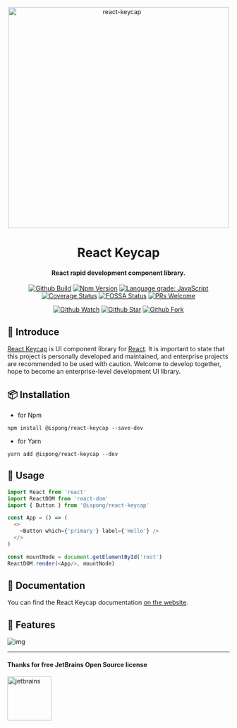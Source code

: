 <p align="center">
  <a href="https://github.com/ispong/react-keycap">
    <img alt="react-keycap" width="500" src="https://gitee.com/ispong/blog-images/raw/master/design/keycap.png">
  </a>
</p>

<h1 align="center">
    React Keycap
</h1>

<h4 align="center">
    React rapid development component library.
</h4>

<div align="center">

[![Github Build](https://github.com/ispong/react-keycap/workflows/build/badge.svg?branch=latest)](https://github.com/ispong/react-keycap/actions?query=workflow%3A%22build%22)
[![Npm Version](https://badge.fury.io/js/%40ispong%2Freact-keycap.svg)](https://www.npmjs.com/package/@ispong/react-keycap)
[![Language grade: JavaScript](https://img.shields.io/lgtm/grade/javascript/g/ispong/react-keycap.svg?logo=lgtm&logoWidth=18)](https://lgtm.com/projects/g/ispong/react-keycap/context:javascript)
[![Coverage Status](https://coveralls.io/repos/github/ispong/react-keycap/badge.svg?branch=main)](https://coveralls.io/github/ispong/react-keycap?branch=main)
[![FOSSA Status](https://app.fossa.com/api/projects/git%2Bgithub.com%2Fispong%2Freact-keycap.svg?type=shield)](https://app.fossa.com/projects/git%2Bgithub.com%2Fispong%2Freact-keycap?ref=badge_shield)
[![PRs Welcome](https://img.shields.io/badge/PRs-welcome-brightgreen.svg)](https://github.com/ispong/react-keycap/blob/main/CONTRIBUTING.md)

</div>

<div align="center">

[![Github Watch](https://img.shields.io/github/watchers/ispong/react-keycap?style=social)](https://github.com/ispong/react-keycap/watchers)
[![Github Star](https://img.shields.io/github/stars/ispong/react-keycap?style=social)](https://github.com/ispong/react-keycap/stargazers)
[![Github Fork](https://img.shields.io/github/forks/ispong/react-keycap?style=social)](https://github.com/ispong/react-keycap/network/members)

</div>

## 🐣 Introduce

[React Keycap](https://github.com/ispong/react-keycap) is UI component library for [React](https://reactjs.org/).
It is important to state that this project is personally developed and maintained, and enterprise projects are recommended to be used with caution.
Welcome to develop together, hope to become an enterprise-level development UI library.

## 📦 Installation

- for Npm

```shell script
npm install @ispong/react-keycap --save-dev
```

- for Yarn

```shell script
yarn add @ispong/react-keycap --dev
```

## 🔨 Usage

```javascript
import React from 'react'
import ReactDOM from 'react-dom'
import { Button } from '@ispong/react-keycap'

const App = () => (
  <>
    <Button which={'primary'} label={'Hello'} />
  </>
)

const mountNode = document.getElementById('root')
ReactDOM.render(<App/>, mountNode)
```

## 📄 Documentation

You can find the React Keycap documentation [on the website](https://github.com/ispong/react-keycap/wiki).

## 🌈 Features

![img](https://gitee.com/ispong/blog-images/raw/master/design/keycap-feature.png)

***

#### Thanks for free JetBrains Open Source license

<a href="https://www.jetbrains.com/?from=react-keycap" target="_blank"><img src="https://gitee.com/ispong/blog-images/raw/master/idea/jetbrains-3.png" height="100" alt="jetbrains"/></a>